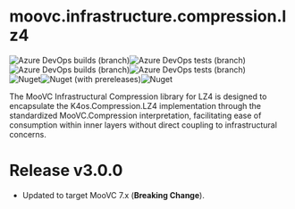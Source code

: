 # moovc.infrastructure.compression.lz4

<img alt="Azure DevOps builds (branch)" src="https://img.shields.io/azure-devops/build/vmartinspaul/MooVC/8/master?label=master&style=plastic" /><img alt="Azure DevOps tests (branch)" src="https://img.shields.io/azure-devops/tests/vmartinspaul/MooVC/8/master?label=Tests%20%28master%29&style=plastic" /><BR /><img alt="Azure DevOps builds (branch)" src="https://img.shields.io/azure-devops/build/vmartinspaul/MooVC/8/develop?label=develop&style=plastic" /><img alt="Azure DevOps tests (branch)" src="https://img.shields.io/azure-devops/tests/vmartinspaul/MooVC/8/develop?label=Tests%20%28develop%29&style=plastic" /><BR /><img alt="Nuget" src="https://img.shields.io/nuget/v/moovc.infrastructure.compression.lz4?style=plastic" /><img alt="Nuget (with prereleases)" src="https://img.shields.io/nuget/vpre/moovc.infrastructure.compression.lz4?style=plastic" /><img alt="Nuget" src="https://img.shields.io/nuget/dt/moovc.infrastructure.compression.lz4?style=plastic" />

The MooVC Infrastructural Compression library for LZ4 is designed to encapsulate the K4os.Compression.LZ4 implementation through the standardized MooVC.Compression interpretation, facilitating ease of consumption within inner layers without direct coupling to infrastructural concerns.

# Release v3.0.0

- Updated to target MooVC 7.x (**Breaking Change**).